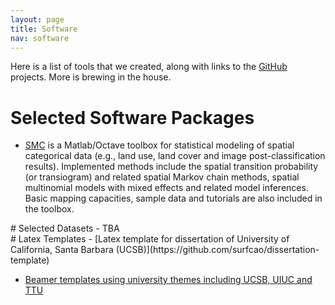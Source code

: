 ```yaml
---
layout: page
title: Software
nav: software
---
```


<div class="pure-u-1 copy" markdown="1">

Here is a list of tools that we created, along with links to the
[GitHub](http://www.github.com) projects. More is brewing in the house. 

# Selected Software Packages

- [SMC](https://github.com/surfcao/scm) is a Matlab/Octave toolbox for
  statistical modeling of spatial categorical data (e.g., land use, land
cover and image post-classification results). Implemented methods include
the spatial transition probability (or transiogram) and related spatial
Markov chain methods, spatial multinomial models with mixed effects and
related model inferences. Basic mapping capacities, sample data and tutorials are
also included in the toolbox. 

<!--
[![Build Status](https://travis-ci.org/PoisotLab/paco.svg?branch=master)](https://travis-ci.org/PoisotLab/paco)
[![Coverage Status](https://coveralls.io/repos/PoisotLab/paco/badge.svg)](https://coveralls.io/r/PoisotLab/paco)
-->
</div>

<div class="pure-u-1 copy" markdown="1">
# Selected Datasets 
- TBA
</div>

<div class="pure-u-1 copy" markdown="1">
# Latex Templates 
- [Latex template for dissertation of University of California, Santa
  Barbara (UCSB)](https://github.com/surfcao/dissertation-template)

- [Beamer templates using university themes including UCSB, UIUC and TTU](https://github.com/surfcao/beamer-template)

</div>

<!--
[ProbabilisticNetwork.jl](https://github.com/PoisotLab/ProbabilisticNetwork.jl) provides probabilistic measures of network structure.

[![Build Status](https://travis-ci.org/PoisotLab/ProbabilisticNetwork.jl.svg?branch=master)](https://travis-ci.org/PoisotLab/ProbabilisticNetwork.jl)
[![Coverage Status](https://coveralls.io/repos/PoisotLab/ProbabilisticNetwork.jl/badge.svg)](https://coveralls.io/r/PoisotLab/ProbabilisticNetwork.jl)
[![DOI](https://zenodo.org/badge/doi/10.5281/zenodo.16578.svg)](http://dx.doi.org/10.5281/zenodo.16578)

[Brim.jl](https://github.com/PoisotLab/Brim.jl) is a fast implementation of various modularity optimization routines.

[![Build Status](https://travis-ci.org/PoisotLab/Brim.jl.svg?branch=master)](https://travis-ci.org/PoisotLab/Brim.jl)
[![Coverage Status](https://coveralls.io/repos/PoisotLab/Brim.jl/badge.svg?branch=master)](https://coveralls.io/r/PoisotLab/Brim.jl?branch=master)
[![DOI](https://zenodo.org/badge/doi/10.5281/zenodo.16579.svg)](http://dx.doi.org/10.5281/zenodo.16579)
-->
